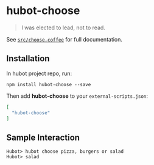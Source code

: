 # hubot-choose

> I was elected to lead, not to read.

See [`src/choose.coffee`](src/choose.coffee) for full documentation.

## Installation

In hubot project repo, run:

`npm install hubot-choose --save`

Then add **hubot-choose** to your `external-scripts.json`:

```json
[
  "hubot-choose"
]
```

## Sample Interaction

```
Hubot> hubot choose pizza, burgers or salad
Hubot> salad
```
